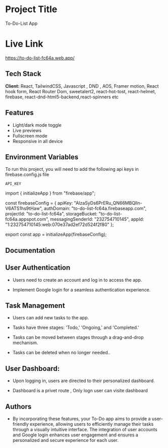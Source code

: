 # Project Title

To-Do-List App

# Live Link 
https://to-do-list-fc64a.web.app/


## Tech Stack

**Client:** React, TailwindCSS, Javascript , DND , AOS, Framer motion, React hook form, React Router Dom, sweetalert2, react-hot-tost, react-helmet, firebase, react-dnd-html5-backend,react-spinners etc


## Features

- Light/dark mode toggle
- Live previews
- Fullscreen mode
- Responsive in all device 


## Environment Variables

To run this project, you will need to add the following api keys in firebase.config.js file 

`API_KEY`

import { initializeApp } from "firebase/app";

const firebaseConfig = {
  apiKey: "AIzaSyDs6PrERu_QN66MBQlIn-V6ATS1hs9tHaw",
  authDomain: "to-do-list-fc64a.firebaseapp.com",
  projectId: "to-do-list-fc64a",
  storageBucket: "to-do-list-fc64a.appspot.com",
  messagingSenderId: "232754710145",
  appId: "1:232754710145:web:070e37ad2ef72d524f2f80"
};

export const app = initializeApp(firebaseConfig);

## Documentation



## User Authentication
- Users need to create an account and log in to access the app.

- Implement Google login for a seamless authentication experience.

## Task Management
- Users can add new tasks to the app.

- Tasks have three stages: 'Todo,' 'Ongoing,' and 'Completed.'

- Tasks can be moved between stages through a drag-and-drop mechanism.

- Tasks can be deleted when no longer needed..

## User Dashboard:
- Upon logging in, users are directed to their personalized dashboard.

- Dashboard is a privet route , Only logn user can visite dashboard 


## Authors

- By incorporating these features, your To-Do app aims to provide a user-friendly experience, allowing users to efficiently manage their tasks through a visually intuitive interface. The integration of user accounts and Google login enhances user engagement and ensures a personalized and secure experience for each user.

